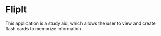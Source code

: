# FlipIt
This application is a study aid, which allows the user to view and create flash cards to memorize information.
